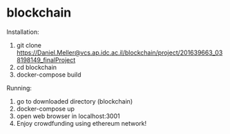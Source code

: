 # blockchain

Installation:

1. git clone https://Daniel.Meller@vcs.ap.idc.ac.il/blockchain/project/201639663_038198149_finalProject
2. cd blockchain
3. docker-compose build

Running:
1. go to downloaded directory (blockchain)
2. docker-compose up
3. open web browser in localhost:3001
4. Enjoy crowdfunding using ethereum network!

